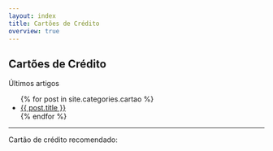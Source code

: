 ```yaml
---
layout: index
title: Cartões de Crédito
overview: true
---
```


## Cartões de Crédito

<span class="latest-article">Últimos artigos</span>

<ul class="index">
  {% for post in site.categories.cartao %}
    <li><a href="{{ post.url }}">{{ post.title }}</a></li>
  {% endfor %}
</ul>

<hr/>

<span class="latest-article">Cartão de crédito recomendado:</span>
<div class="sponsor">
    <script type="text/javascript">
        var netlucro_width=300;
        var netlucro_height=250;
    </script>
    <script type="text/javascript" src="http://nucleo.netlucro.com/ad/22544/1471/27414"></script>
</div>
